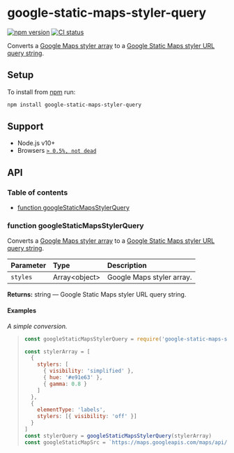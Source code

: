 # google-static-maps-styler-query

[![npm version](https://badgen.net/npm/v/google-static-maps-styler-query)](https://npm.im/google-static-maps-styler-query) [![CI status](https://github.com/jaydenseric/google-static-maps-styler-query/workflows/CI/badge.svg)](https://github.com/jaydenseric/google-static-maps-styler-query/actions)

Converts a [Google Maps styler array](https://developers.google.com/maps/documentation/javascript/style-reference) to a [Google Static Maps styler URL query string](https://developers.google.com/maps/documentation/maps-static/styling).

## Setup

To install from [npm](https://npmjs.com) run:

```sh
npm install google-static-maps-styler-query
```

## Support

- Node.js v10+
- Browsers [`> 0.5%, not dead`](https://browserl.ist/?q=%3E+0.5%25%2C+not+dead)

## API

### Table of contents

- [function googleStaticMapsStylerQuery](#function-googlestaticmapsstylerquery)

### function googleStaticMapsStylerQuery

Converts a [Google Maps styler array](https://developers.google.com/maps/documentation/javascript/style-reference) to a [Google Static Maps styler URL query string](https://developers.google.com/maps/documentation/maps-static/styling).

| Parameter | Type             | Description               |
| :-------- | :--------------- | :------------------------ |
| `styles`  | Array&lt;object> | Google Maps styler array. |

**Returns:** string — Google Static Maps styler URL query string.

#### Examples

_A simple conversion._

> ```js
> const googleStaticMapsStylerQuery = require('google-static-maps-styler-query')
>
> const stylerArray = [
>   {
>     stylers: [
>       { visibility: 'simplified' },
>       { hue: '#e91e63' },
>       { gamma: 0.8 }
>     ]
>   },
>   {
>     elementType: 'labels',
>     stylers: [{ visibility: 'off' }]
>   }
> ]
> const stylerQuery = googleStaticMapsStylerQuery(stylerArray)
> const googleStaticMapSrc = `https://maps.googleapis.com/maps/api/staticmap?center=Australia&size=250x200${stylerQuery}`
> ```
